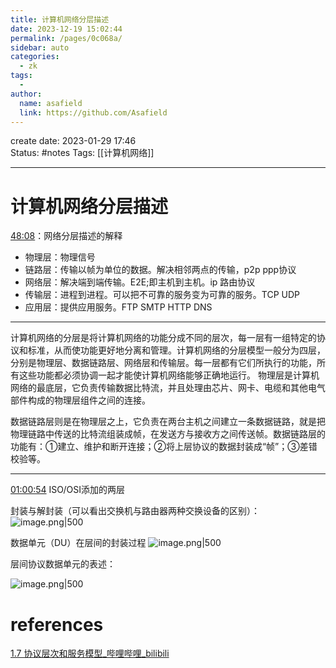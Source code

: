 ```yaml
---
title: 计算机网络分层描述
date: 2023-12-19 15:02:44
permalink: /pages/0c068a/
sidebar: auto
categories:
  - zk
tags:
  - 
author: 
  name: asafield
  link: https://github.com/Asafield
---
```

create date: 2023-01-29 17:46  
Status: #notes
Tags: [[计算机网络]]

---

# 计算机网络分层描述


[48:08](https://www.bilibili.com/video/BV1JV411t7ow?p=9&spm_id_from=pageDriver&vd_source=e0607026c50ab3e4212e710a0fc5e8ed#t=2888.619103)：网络分层描述的解释
- 物理层：物理信号
- 链路层：传输以帧为单位的数据。解决相邻两点的传输，p2p  ppp协议
- 网络层：解决端到端传输。E2E;即主机到主机。ip 路由协议
- 传输层：进程到进程。可以把不可靠的服务变为可靠的服务。TCP UDP
- 应用层：提供应用服务。FTP SMTP HTTP DNS


---

计算机网络的分层是将计算机网络的功能分成不同的层次，每一层有一组特定的协议和标准，从而使功能更好地分离和管理。计算机网络的分层模型一般分为四层，分别是物理层、数据链路层、网络层和传输层。每一层都有它们所执行的功能，所有这些功能都必须协调一起才能使计算机网络能够正确地运行。 物理层是计算机网络的最底层，它负责传输数据比特流，并且处理由芯片、网卡、电缆和其他电气部件构成的物理层组件之间的连接。

数据链路层则是在物理层之上，它负责在两台主机之间建立一条数据链路，就是把物理链路中传送的比特流组装成帧，在发送方与接收方之间传送帧。数据链路层的功能有：①建立、维护和断开连接；②将上层协议的数据封装成“帧”；③差错校验等。



---


[01:00:54](https://www.bilibili.com/video/BV1JV411t7ow?p=9&spm_id_from=pageDriver&vd_source=e0607026c50ab3e4212e710a0fc5e8ed#t=3654.377357) ISO/OSI添加的两层

封装与解封装（可以看出交换机与路由器两种交换设备的区别）：
![image.png|500](https://pic-1312640559.cos.ap-chengdu.myqcloud.com/img/20230129180619.png)

数据单元（DU）在层间的封装过程
![image.png|500](https://pic-1312640559.cos.ap-chengdu.myqcloud.com/img/20230129180823.png)

层间协议数据单元的表述：

![image.png|500](https://pic-1312640559.cos.ap-chengdu.myqcloud.com/img/20230129180911.png)

# references

[1.7 协议层次和服务模型_哔哩哔哩_bilibili](https://www.bilibili.com/video/BV1JV411t7ow?p=9&spm_id_from=pageDriver&vd_source=e0607026c50ab3e4212e710a0fc5e8ed)